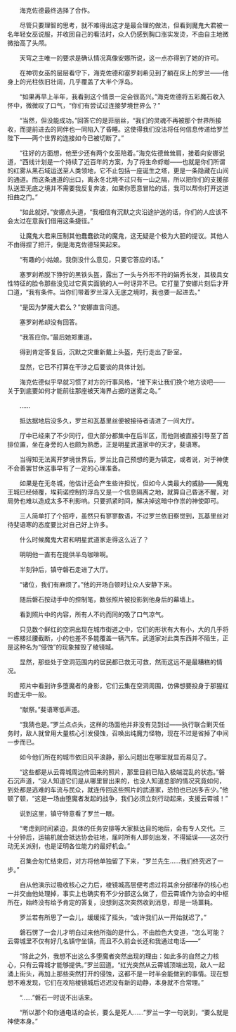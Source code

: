 　　海克佐德最终选择了合作。

　　尽管只要理智的思考，就不难得出这才是最合理的做法，但看到魔鬼大君被一名年轻女巫说服，并收回自己的看法时，众人仍感到胸口涨实发烫，不由自主地微微抬高了头颅。

　　天穹之主唯一的要求是确认情况真像安娜所说，这一点亦得到了她的许可。

　　在神罚女巫的层层看守下，海克佐德和塞罗刹希见到了躺在床上的罗兰——他身上的光柱依旧壮阔，几乎覆盖了大半个浮岛。

　　“如果再早上半年，我看到这个情景一定会很高兴。”海克佐德将五彩魔石收入怀中，微微叹了口气，“你们有尝试过连接梦境世界么？”

　　“当然，但没能成功。”回答它的是菲丽丝，“我们的灵魂不再被那个世界所接收，而提前进去的同伴也一同陷入了昏睡。这使得我们没法将任何信息传递给罗兰陛下——两个世界的连接如今已被切断了。”

　　“往好的方面想，他至少还有两个女巫陪着。”海克佐德耸耸肩，接着向安娜说道，“西线计划是一个持续了近百年的方案，为了将生命蜉蝣——也就是你们所谓的红雾从黑石域运送至人类领地，它不止包括一座诞生之塔，更是一条隐藏在山间的通道。而这条通道的出口，离永冬北境不过只有一山之隔，所以把你们的支援部队送至无底之境并不需要我反复奔波，如果你愿意冒险的话，我可以帮你打开这道扭曲之门。”

　　“如此就好。”安娜点头道，“我相信有沉默之灾沿途护送的话，你们的人应该不会太过在意我们借用这条捷径。”

　　让魔鬼大君来压制其他蠢蠢欲动的魔鬼，这无疑是个极为大胆的提议。其他人不由得捏了把汗，倒是海克佐德轻笑起来。

　　“有趣的小姑娘。我倒没什么意见，只要它答应的话。”

　　塞罗刹希脱下狰狞的黑铁头盔，露出了一头与外形不符的娟秀长发，其极具女性特征的脸令那些没见过它真实面貌的人一时讶异不已。它打量了安娜片刻后才开口道，“我有条件。当你们带着罗兰深入无底之境时，我也要一起进去。”

　　“是因为梦魇大君么？”安娜直言问道。

　　塞罗刹希却没有回答。

　　“我答应你。”最后她郑重道。

　　得到肯定答复后，沉默之灾重新戴上头盔，先行走出了卧室。

　　显然，它已不打算在干涉之后要谈的具体计划。

　　海克佐德似乎早就习惯了对方的行事风格，“接下来让我们换个地方谈吧——关于到底要如何才能前往那座被天海界占据的迷雾之岛。”

　　……

　　抵达据地后没多久，罗兰和瓦基里丝便被接待者请进了一间大厅。

　　厅中已经来了不少同行，但大部分都集中在后半区，而他则被直接引导至了首排位置，坐在身旁的人也颇为熟悉，正是明星武道家中的天才，斐语寒。

　　当得知无法离开梦境世界后，罗兰比自己预想的更为镇定，或者说，对于神使不会善罢甘休这事早有了一定的心理准备。

　　如果是在无冬城，他估计还会产生些许担忧，但如今人类最大的威胁——魔鬼王城已经倾覆，埃莉诺控制的浮岛又是一个信息隔离之地，就算自己昏迷不醒，对局势也难以造成太多不利影响。只要抓紧时间，解决掉这暗中作祟的神使即可。

　　三人简单打了个招呼，虽然只有寥寥数语，不过罗兰依旧察觉到，瓦基里丝对待斐语寒的态度要比对自己好上许多。

　　什么时候魔鬼大君和明星武道家走得这么近了？

　　明明他一直有在提供半岛咖啡啊。

　　半刻钟后，镇守磐石走进了大厅。

　　“诸位，我们有麻烦了。”他的开场白顿时让众人安静下来。

　　随后磐石按动手中的控制笔，数张照片被投影到他身后的幕墙上。

　　看到照片中的内容，所有人不约而同的吸了口气凉气。

　　只见数个鲜红的空洞出现在城市街道之中，它们的形状有大有小，大的几乎将一栋楼拦腰截断，小的也差不多能覆盖一辆汽车。武道家对此类东西并不陌生，正是这种名为“侵蚀”的现象摧毁了棱镜城。

　　显然，那些处于空洞范围内的居民都已救无可救，然而这远不是最糟糕的情况。

　　照片中看到许多堕魔者的身影，它们云集在空洞周围，仿佛想要投身于那猩红的虚无中一般。

　　“献祭。”斐语寒低声道。

　　“我猜也是。”罗兰点点头，这样的场面他并非没有见到过——执行联合剿灭任务时，敌人就曾用大量核心引发侵蚀，召唤出纯魔力怪物，现在不过是省掉了中间一步而已。

　　如今他们所在的城市依旧风平浪静，那么问题出在哪里就显而易见了。

　　“这些都是从云霄城周边传回来的照片，那里目前已陷入极端混乱的状态。”磐石沉声道，“没人知道它们是从哪里冒出来的，也没人知道总部的情况究竟如何，到处都是逃难的车流与民众，就连传回这些照片的武道家，恐怕也已凶多吉少。”他顿了顿，“这是一场由堕魔者发起的战争，我们必须立刻行动起来，支援云霄城！”

　　说到这里，镇守特意看了罗兰一眼。

　　“考虑到时间紧迫，具体的任务安排等大家抵达目的地后，会有专人交代。三十分钟后，运输机就会抵达协会驻地，届时所有人即刻出发，不得延误——这次行动无关派别，也是证明各位能力的最好机会。”

　　召集会匆忙结束后，对方将他单独留了下来，“罗兰先生……我们终究迟了一步。”

　　自从他演示过吸收核心之力后，棱镜城高层便考虑过将其余分部储存的核心也一并交由他处理掉，事实上也确实有不少分部这么做了，但云霄城作为协会的中枢所在，始终没有给予肯定的答复，没想到这次突然收到消息，却是一场噩耗。

　　罗兰若有所思了一会儿，缓缓摇了摇头，“或许我们从一开始就迟了。”

　　磐石愣了一会儿才明白过来他所指的是什么，不由脸色大变道，“怎么可能？云霄城里不仅有好几名镇守坐镇，而且不久前会长还和我通过电话——”

　　“除此之外，我想不出这么多堕魔者突然出现的理由：如此多的自然之力核心，只有云霄城才能够提供。”罗兰回道。“红光突然从云霄城顶端出现，敌人一起涌上街头，再加上那些突然打开的侵蚀，这都不是一时半会能做到的事情。现在想想不难发现，它们在攻陷棱镜城后迟迟没有新的动静，本身就不合常理。”

　　“……”磐石一时说不出话来。

　　“所以那个和你通电话的会长，要么是死人……”罗兰一字一句说到，“要么就是神使本身。”

